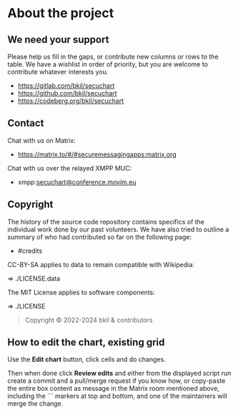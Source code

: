 # About the project

## We need your support

Please help us fill in the gaps, or contribute new columns or rows to the table. We have a wishlist in order of priority, but you are welcome to contribute whatever interests you.

* https://gitlab.com/bkil/secuchart
* https://github.com/bkil/secuchart
* https://codeberg.org/bkil/secuchart

## Contact

Chat with us on Matrix:

* https://matrix.to/#/#securemessagingapps:matrix.org

Chat with us over the relayed XMPP MUC:

* xmpp:secuchart@conference.movim.eu

## Copyright

The history of the source code repository contains specifics of the individual work done by our past volunteers. We have also tried to outline a summary of who had contributed so far on the following page:

* #credits

CC-BY-SA applies to data to remain compatible with Wikipedia:

=> ./LICENSE.data

The MIT License applies to software components:

=> ./LICENSE

> Copyright &copy; 2022-2024 bkil &amp; contributors

## How to edit the chart, existing grid

Use the **Edit chart** button, click cells and do changes.

Then when done click **Review edits** and either from the displayed script run create a commit and a pull/merge request if you know how, or copy-paste the entire box content as message in the Matrix room mentioned above, including the ``` markers at top and bottom, and one of the maintainers will merge the change.
